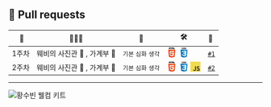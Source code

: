 <h2>📂 Pull requests</h2>

| 🐝 | 👩🏻‍💻 | 📎 | 🛠️ | 🔗 
|:---:|:---:|---|---|:---:|
| 1주차 | 웨비의 사진관 📸 , 가계부 💸 | `기본` `심화` `생각` | <code><img height="20" src="https://raw.githubusercontent.com/github/explore/80688e429a7d4ef2fca1e82350fe8e3517d3494d/topics/html/html.png"></code> <code><img height="20" src="https://raw.githubusercontent.com/github/explore/80688e429a7d4ef2fca1e82350fe8e3517d3494d/topics/css/css.png"></code> |[`#1`](https://github.com/DO-SOPT-WEB/SubinHwang/pull/1)|
| 2주차 | 웨비의 사진관 📸 , 가계부 💸 | `기본` `심화` `생각` | <code><img height="20" src="https://raw.githubusercontent.com/github/explore/80688e429a7d4ef2fca1e82350fe8e3517d3494d/topics/html/html.png"></code> <code><img height="20" src="https://raw.githubusercontent.com/github/explore/80688e429a7d4ef2fca1e82350fe8e3517d3494d/topics/css/css.png"></code> <code><img height="20" src="https://raw.githubusercontent.com/github/explore/80688e429a7d4ef2fca1e82350fe8e3517d3494d/topics/javascript/javascript.png"></code> |[`#2`](https://github.com/DO-SOPT-WEB/SubinHwang/pull/2)|


---
<img width="2000" alt="황수빈 웰컴 키트" src="https://github.com/DO-SOPT-WEB/SubinHwang/assets/97084864/e41fa74c-093d-4bc0-9925-2fa31706506c">

